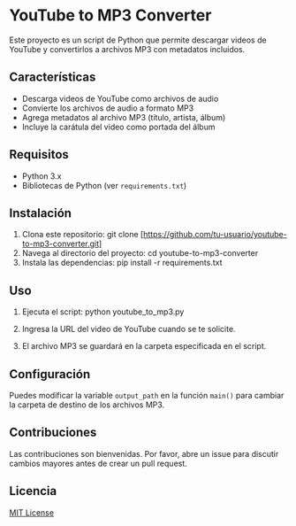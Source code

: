 # YouTube to MP3 Converter

Este proyecto es un script de Python que permite descargar videos de YouTube y convertirlos a archivos MP3 con metadatos incluidos.

## Características

- Descarga videos de YouTube como archivos de audio
- Convierte los archivos de audio a formato MP3
- Agrega metadatos al archivo MP3 (título, artista, álbum)
- Incluye la carátula del video como portada del álbum

## Requisitos

- Python 3.x
- Bibliotecas de Python (ver `requirements.txt`)

## Instalación

1. Clona este repositorio: git clone [https://github.com/tu-usuario/youtube-to-mp3-converter.git]
2. Navega al directorio del proyecto: cd youtube-to-mp3-converter
3. Instala las dependencias: pip install -r requirements.txt
   
## Uso

1. Ejecuta el script: python youtube_to_mp3.py
2. Ingresa la URL del video de YouTube cuando se te solicite.

3. El archivo MP3 se guardará en la carpeta especificada en el script.

## Configuración

Puedes modificar la variable `output_path` en la función `main()` para cambiar la carpeta de destino de los archivos MP3.

## Contribuciones

Las contribuciones son bienvenidas. Por favor, abre un issue para discutir cambios mayores antes de crear un pull request.

## Licencia

[MIT License](LICENSE)
